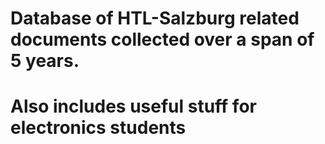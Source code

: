 # Database of HTL-Salzburg related documents collected over a span of 5 years.
# Also includes useful stuff for electronics students


